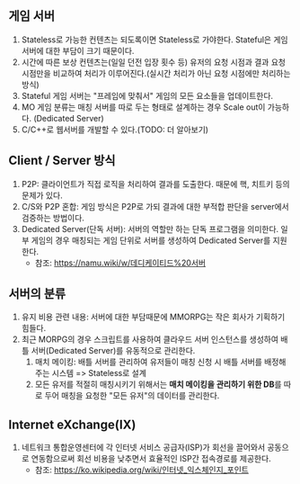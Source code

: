 ## 게임 서버
1. Stateless로 가능한 컨텐츠는 되도록이면 Stateless로 가야한다. Stateful은 게임 서버에 대한 부담이 크기 때문이다.
2. 시간에 따른 보상 컨텐츠는(일일 던전 입장 횟수 등) 유저의 요청 시점과 결과 요청 시점만을 비교하여 처리가 이루어진다.(실시간 처리가 아닌 요청 시점에만 처리하는 방식)
3. Stateful 게임 서버는 "프레임에 맞춰서" 게임의 모든 요소들을 업데이트한다.
4. MO 게임 분류는 매칭 서버를 따로 두는 형태로 설계하는 경우 Scale out이 가능하다. (Dedicated Server)
5. C/C++로 웹서버를 개발할 수 있다.(TODO: 더 알아보기)

## Client / Server 방식
1. P2P: 클라이언트가 직접 로직을 처리하여 결과를 도출한다. 때문에 핵, 치트키 등의 문제가 있다.
2. C/S와 P2P 혼합: 게임 방식은 P2P로 가되 결과에 대한 부적합 판단을 server에서 검증하는 방법이다.
3. Dedicated Server(단독 서버): 서버의 역할만 하는 단독 프로그램을 의미한다. 일부 게임의 경우 매칭되는 게임 단위로 서버를 생성하여 Dedicated Server를 지원한다.
	* 참조: https://namu.wiki/w/데디케이티드%20서버

## 서버의 분류
1. 유지 비용 관련 내용: 서버에 대한 부담때문에 MMORPG는 작은 회사가 기획하기 힘들다.
2. 최근 MORPG의 경우 스크립트를 사용하여 클라우드 서버 인스턴스를 생성하여 배틀 서버(Dedicated Server)를 유동적으로 관리한다.
	1) 매치 메이킹: 배틀 서버를 관리하여 유저들이 매칭 신청 시 배틀 서버를 배정해주는 시스템 => Stateless로 설계
	2) 모든 유저를 적절히 매칭시키기 위해서는 **매치 메이킹을 관리하기 위한 DB**를 따로 두어 매칭을 요청한 "모든 유저"의 데이터를 관리한다.

## Internet eXchange(IX)
1. 네트워크 통합운영센터에 각 인터넷 서비스 공급자(ISP)가 회선을 끌어와서 공동으로 연동함으로써 회선 비용을 낮추면서 효율적인 ISP간 접속경로를 제공한다.
	* 참조: https://ko.wikipedia.org/wiki/인터넷_익스체인지_포인트
